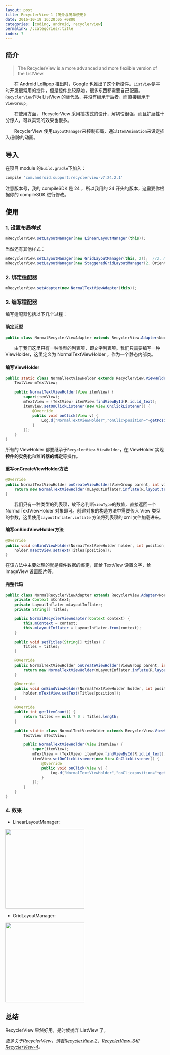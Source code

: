 ```yaml
---
layout: post
title: RecyclerView-1 (简介与简单使用)
date: 2016-10-19 16:20:05 +0800
categories: [coding, android, recyclerview]
permalink: /:categories/:title
index: 7
---
```


## 简介

>  
>The RecyclerView is a more advanced and more flexible version of the ListView.  
>  


　　在 Android Lollipop 推出时，Google 也推出了这个新控件。`ListView`是平时开发很常用的控件，但是控件比较原始，很多东西都需要自己配置。`RecyclerView`作为 ListView 的替代品，并没有继承于后者，而直接继承于`ViewGroup`。  

　　在使用方面， RecyclerView 采用插拔式的设计，解耦性很强，而且扩展性十分惊人，可以实现的效果也很多。  

　　RecyclerView 使用`LayoutManager`来控制布局，通过`ItemAnimation`来设定插入/删除的动画。


## 导入
在项目 module 的`build.gradle`下加入：

```groovy
compile 'com.android.support:recyclerview-v7:24.2.1'
```
注意版本号，我的 compileSDK 是 24 ，所以我用的 24 开头的版本，这需要你根据你的 compileSDK 进行修改。



## 使用
### 1. 设置布局样式

```java
mRecyclerView.setLayoutManager(new LinearLayoutManager(this));
```
当然还有其他样式：

```java
mRecyclerView.setLayoutManager(new GridLayoutManager(this, 2));  //2，代表一行有两个项
mRecyclerView.setLayoutManager(new StaggeredGridLayoutManager(2, OrientationHelper.VERTICAL));  //其中第二个参数代表滑动的方向，2代表与滑动方向垂直的方向的项目数
```

### 2. 绑定适配器

```java
mRecyclerView.setAdapter(new NormalTextViewAdapter(this));
```

### 3. 编写适配器

编写适配器包括以下几个过程：  

#### 确定泛型 

```java
public class NormalRecyclerViewAdapter extends RecyclerView.Adapter<NormalRecyclerViewAdapter.NormalTextViewHolder>
```

　　由于我们这里只有一种类型的列表项，即文字列表项。我们只需要编写一种 ViewHolder，这里定义为 NormalTextViewHolder ，作为一个静态内部类。

#### 编写ViewHolder

```java
public static class NormalTextViewHolder extends RecyclerView.ViewHolder{
    TextView mTextView;

    public NormalTextViewHolder(View itemView) {
        super(itemView);
        mTextView = (TextView) itemView.findViewById(R.id.id_text);
        itemView.setOnClickListener(new View.OnClickListener() {
            @Override
            public void onClick(View v) {
                Log.d("NormalTextViewHolder","onClic>position="+getPosition());
            }
        });
    }
}
```

所有的 ViewHolder 都要继承于`RecyclerView.ViewHolder`，在 ViewHolder 实现**控件的实例化**和**监听器的绑定**等操作。

#### 重写onCreateViewHolder方法

```java
@Override
public NormalTextViewHolder onCreateViewHolder(ViewGroup parent, int viewType) {
    return new NormalTextViewHolder(mLayoutInflater.inflate(R.layout.text_item,parent,false));
}
```

　　我们只有一种类型的列表项，故不必判断`viewType`的数值，直接返回一个 NormalTextViewHolder 对象即可。创建对象的构造方法中需要传入 View 类型的参数，这里使用`LayoutInflater.inflate` 方法将列表项的 xml 文件加载进来。

#### 编写onBindViewHolder方法

```java
@Override
public void onBindViewHolder(NormalTextViewHolder holder, int position) {
    holder.mTextView.setText(Titles[position]);
}
```
在该方法中主要处理的就是控件数据的绑定，即给 TextView 设置文字，给 ImageView 设置图片等。

#### 完整代码

```java
public class NormalRecyclerViewAdapter extends RecyclerView.Adapter<NormalRecyclerViewAdapter.NormalTextViewHolder> {
    private Context mContext;
    private LayoutInflater mLayoutInflater;
    private String[] Titles;

    public NormalRecyclerViewAdapter(Context context) {
        this.mContext = context;
        this.mLayoutInflater = LayoutInflater.from(context);
    }

    public void setTitles(String[] titles) {
        Titles = titles;
    }

    @Override
    public NormalTextViewHolder onCreateViewHolder(ViewGroup parent, int viewType) {
        return new NormalTextViewHolder(mLayoutInflater.inflate(R.layout.text_item,parent,false));
    }

    @Override
    public void onBindViewHolder(NormalTextViewHolder holder, int position) {
        holder.mTextView.setText(Titles[position]);
    }

    @Override
    public int getItemCount() {
        return Titles == null ? 0 : Titles.length;
    }

    public static class NormalTextViewHolder extends RecyclerView.ViewHolder{
        TextView mTextView;

        public NormalTextViewHolder(View itemView) {
            super(itemView);
            mTextView = (TextView) itemView.findViewById(R.id.id_text);
            itemView.setOnClickListener(new View.OnClickListener() {
                @Override
                public void onClick(View v) {
                    Log.d("NormalTextViewHolder","onClic>position="+getPosition());
                }
            });
        }
    }
}
```

### 4. 效果
- LinearLayoutManager:  
<img src="/screenshots/recycler-view-screen-1.png" width="250"/>  


- GridLayoutManager:  
<img src="/screenshots/recycler-view-screen-2.png" width="250"/>



## 总结
 RecyclerView 果然好用，是时候抛弃 ListView 了。

*更多关于RecyclerView，请看[RecyclerView-2](recycler-view-2.html)、[RecyclerView-3](recycler-view-3.html)和[RecyclerView-4](recycler-view-4.html)。*
